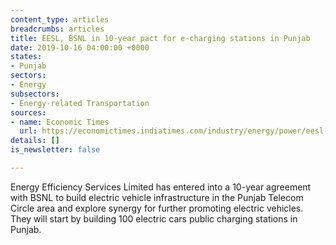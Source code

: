 ```yaml
---
content_type: articles
breadcrumbs: articles
title: EESL, BSNL in 10-year pact for e-charging stations in Punjab
date: 2019-10-16 04:00:00 +0000
states:
- Punjab
sectors:
- Energy
subsectors:
- Energy-related Transportation
sources:
- name: Economic Times
  url: https://economictimes.indiatimes.com/industry/energy/power/eesl-bsnl-in-10-year-pact-for-e-charging-stations-in-punjab/articleshow/71539024.cms
details: []
is_newsletter: false

---
```

Energy Efficiency Services Limited has entered into a 10-year agreement with BSNL to build electric vehicle infrastructure in the Punjab Telecom Circle area and explore synergy for further promoting electric vehicles. They will start by building 100 electric cars public charging stations in Punjab.
